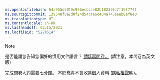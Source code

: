 ```yaml
---
ms.openlocfilehash: 64a955d5049c996ecbcde82b182390d7f19f774f
ms.sourcegitcommit: 139548f8a2d0f24d54c4a6c404a743eeeb8ef8e0
ms.translationtype: HT
ms.contentlocale: zh-HK
ms.lasthandoff: 02/15/2021
ms.locfileid: "5270614"
---
```

> [!NOTE]
>是否能請您告知您偏好的慣用文件語言？ [請填寫問卷。](https://aka.ms/BAG_Docs_Language_Survey) (請注意，本問卷為英文版)
>
>完成問卷大約需要七分鐘。 本問卷將不會收集個人資料 ([隱私權聲明](https://go.microsoft.com/fwlink/?LinkId=521839))。
